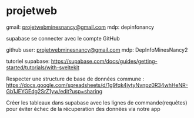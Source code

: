 # projetweb
gmail: projetwebminesnancy@gmail.com
mdp: depinfonancy

supabase
se connecter avec le compte GitHub

github
user: projetwebminesnancy@gmail.com
mdp: DepInfoMinesNancy2

tutoriel supabase: https://supabase.com/docs/guides/getting-started/tutorials/with-sveltekit

Respecter une structure de base de données commune : https://docs.google.com/spreadsheets/d/1g9fqk4jytyNvnpz0R34whHeNR-Gb1JEYGEdg2SrZ1yw/edit?usp=sharing

Créer les tableaux dans supabase avec les lignes de commande(requêtes) pour éviter échec de la récuperation des données via notre app   
